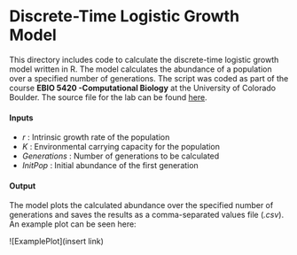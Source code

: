 ﻿# Discrete-Time Logistic Growth Model

This directory includes code to calculate the discrete-time logistic growth model written in R. The model calculates the abundance of a population over a specified number of generations. The script was coded as part of the course **EBIO 5420 -Computational Biology** at the University of Colorado Boulder. The source file for the lab can be found [here](https://github.com/LukasBuecherl/CompBio_on_git/blob/main/Labs/Lab08/Lab08_documentation_and_metadata.md).

#### Inputs
* _r_ : Intrinsic growth rate of the population
* _K_ :  Environmental carrying capacity for the population
* _Generations_ : Number of generations to be calculated
* _InitPop_ : Initial abundance of the first generation

#### Output

The model plots the calculated abundance over the specified number of generations and saves the results as a comma-separated values file (_.csv_). An example plot can be seen here:

![ExamplePlot](insert link)



